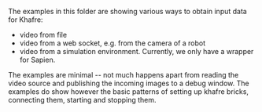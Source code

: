 The examples in this folder are showing various ways to obtain input data for Khafre:

* video from file
* video from a web socket, e.g. from the camera of a robot
* video from a simulation environment. Currently, we only have a wrapper for Sapien.

The examples are minimal -- not much happens apart from reading the video source and publishing the incoming images to a debug window. The examples do show however the basic patterns of setting up khafre bricks, connecting them, starting and stopping them.
